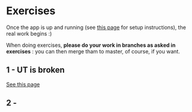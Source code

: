 # Exercises

Once the app is up and running (see [this page](README.md) for setup instructions), the real work begins :)

When doing exercises, **please do your work in branches as asked in exercises** : you can then merge tham to master, of course, if you want.

## 1 - UT is broken

[See this page](https://github.com/bensoille/lambda-tu-exercise/blob/tu_change_exercise/EXERCISES.md)

## 2 - 